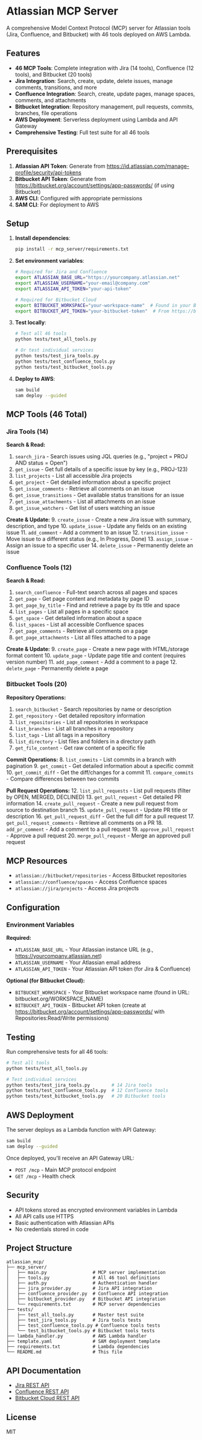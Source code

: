 # Atlassian MCP Server

A comprehensive Model Context Protocol (MCP) server for Atlassian tools (Jira, Confluence, and Bitbucket) with 46 tools deployed on AWS Lambda.

## Features

- **46 MCP Tools**: Complete integration with Jira (14 tools), Confluence (12 tools), and Bitbucket (20 tools)
- **Jira Integration**: Search, create, update, delete issues, manage comments, transitions, and more
- **Confluence Integration**: Search, create, update pages, manage spaces, comments, and attachments
- **Bitbucket Integration**: Repository management, pull requests, commits, branches, file operations
- **AWS Deployment**: Serverless deployment using Lambda and API Gateway
- **Comprehensive Testing**: Full test suite for all 46 tools

## Prerequisites

1. **Atlassian API Token**: Generate from https://id.atlassian.com/manage-profile/security/api-tokens
2. **Bitbucket API Token**: Generate from https://bitbucket.org/account/settings/app-passwords/ (if using Bitbucket)
3. **AWS CLI**: Configured with appropriate permissions
4. **SAM CLI**: For deployment to AWS

## Setup

1. **Install dependencies**:
   ```bash
   pip install -r mcp_server/requirements.txt
   ```

2. **Set environment variables**:
   ```bash
   # Required for Jira and Confluence
   export ATLASSIAN_BASE_URL="https://yourcompany.atlassian.net"
   export ATLASSIAN_USERNAME="your-email@company.com"
   export ATLASSIAN_API_TOKEN="your-api-token"
   
   # Required for Bitbucket Cloud
   export BITBUCKET_WORKSPACE="your-workspace-name"  # Found in your Bitbucket URL
   export BITBUCKET_API_TOKEN="your-bitbucket-token"  # From https://bitbucket.org/account/settings/app-passwords/
   ```

3. **Test locally**:
   ```bash
   # Test all 46 tools
   python tests/test_all_tools.py
   
   # Or test individual services
   python tests/test_jira_tools.py
   python tests/test_confluence_tools.py
   python tests/test_bitbucket_tools.py
   ```

4. **Deploy to AWS**:
   ```bash
   sam build
   sam deploy --guided
   ```

## MCP Tools (46 Total)

### Jira Tools (14)

**Search & Read:**
1. `search_jira` - Search issues using JQL queries (e.g., "project = PROJ AND status = Open")
2. `get_issue` - Get full details of a specific issue by key (e.g., PROJ-123)
3. `list_projects` - List all accessible Jira projects
4. `get_project` - Get detailed information about a specific project
5. `get_issue_comments` - Retrieve all comments on an issue
6. `get_issue_transitions` - Get available status transitions for an issue
7. `get_issue_attachments` - List all attachments on an issue
8. `get_issue_watchers` - Get list of users watching an issue

**Create & Update:**
9. `create_issue` - Create a new Jira issue with summary, description, and type
10. `update_issue` - Update any fields on an existing issue
11. `add_comment` - Add a comment to an issue
12. `transition_issue` - Move issue to a different status (e.g., In Progress, Done)
13. `assign_issue` - Assign an issue to a specific user
14. `delete_issue` - Permanently delete an issue

### Confluence Tools (12)

**Search & Read:**
1. `search_confluence` - Full-text search across all pages and spaces
2. `get_page` - Get page content and metadata by page ID
3. `get_page_by_title` - Find and retrieve a page by its title and space
4. `list_pages` - List all pages in a specific space
5. `get_space` - Get detailed information about a space
6. `list_spaces` - List all accessible Confluence spaces
7. `get_page_comments` - Retrieve all comments on a page
8. `get_page_attachments` - List all files attached to a page

**Create & Update:**
9. `create_page` - Create a new page with HTML/storage format content
10. `update_page` - Update page title and content (requires version number)
11. `add_page_comment` - Add a comment to a page
12. `delete_page` - Permanently delete a page

### Bitbucket Tools (20)

**Repository Operations:**
1. `search_bitbucket` - Search repositories by name or description
2. `get_repository` - Get detailed repository information
3. `list_repositories` - List all repositories in workspace
4. `list_branches` - List all branches in a repository
5. `list_tags` - List all tags in a repository
6. `list_directory` - List files and folders in a directory path
7. `get_file_content` - Get raw content of a specific file

**Commit Operations:**
8. `list_commits` - List commits in a branch with pagination
9. `get_commit` - Get detailed information about a specific commit
10. `get_commit_diff` - Get the diff/changes for a commit
11. `compare_commits` - Compare differences between two commits

**Pull Request Operations:**
12. `list_pull_requests` - List pull requests (filter by OPEN, MERGED, DECLINED)
13. `get_pull_request` - Get detailed PR information
14. `create_pull_request` - Create a new pull request from source to destination branch
15. `update_pull_request` - Update PR title or description
16. `get_pull_request_diff` - Get the full diff for a pull request
17. `get_pull_request_comments` - Retrieve all comments on a PR
18. `add_pr_comment` - Add a comment to a pull request
19. `approve_pull_request` - Approve a pull request
20. `merge_pull_request` - Merge an approved pull request

## MCP Resources

- `atlassian://bitbucket/repositories` - Access Bitbucket repositories
- `atlassian://confluence/spaces` - Access Confluence spaces  
- `atlassian://jira/projects` - Access Jira projects

## Configuration

### Environment Variables

**Required:**
- `ATLASSIAN_BASE_URL` - Your Atlassian instance URL (e.g., https://yourcompany.atlassian.net)
- `ATLASSIAN_USERNAME` - Your Atlassian email address
- `ATLASSIAN_API_TOKEN` - Your Atlassian API token (for Jira & Confluence)

**Optional (for Bitbucket Cloud):**
- `BITBUCKET_WORKSPACE` - Your Bitbucket workspace name (found in URL: bitbucket.org/WORKSPACE_NAME)
- `BITBUCKET_API_TOKEN` - Bitbucket API token (create at https://bitbucket.org/account/settings/app-passwords/ with Repositories:Read/Write permissions)

## Testing

Run comprehensive tests for all 46 tools:

```bash
# Test all tools
python tests/test_all_tools.py

# Test individual services
python tests/test_jira_tools.py        # 14 Jira tools
python tests/test_confluence_tools.py  # 12 Confluence tools
python tests/test_bitbucket_tools.py   # 20 Bitbucket tools
```

## AWS Deployment

The server deploys as a Lambda function with API Gateway:

```bash
sam build
sam deploy --guided
```

Once deployed, you'll receive an API Gateway URL:
- `POST /mcp` - Main MCP protocol endpoint
- `GET /mcp` - Health check

## Security

- API tokens stored as encrypted environment variables in Lambda
- All API calls use HTTPS
- Basic authentication with Atlassian APIs
- No credentials stored in code

## Project Structure

```
atlassian_mcp/
├── mcp_server/
│   ├── main.py                 # MCP server implementation
│   ├── tools.py                # All 46 tool definitions
│   ├── auth.py                 # Authentication handler
│   ├── jira_provider.py        # Jira API integration
│   ├── confluence_provider.py  # Confluence API integration
│   ├── bitbucket_provider.py   # Bitbucket API integration
│   └── requirements.txt        # MCP server dependencies
├── tests/
│   ├── test_all_tools.py       # Master test suite
│   ├── test_jira_tools.py      # Jira tools tests
│   ├── test_confluence_tools.py # Confluence tools tests
│   └── test_bitbucket_tools.py # Bitbucket tools tests
├── lambda_handler.py           # AWS Lambda handler
├── template.yaml               # SAM deployment template
├── requirements.txt            # Lambda dependencies
└── README.md                   # This file
```

## API Documentation

- [Jira REST API](https://developer.atlassian.com/cloud/jira/platform/rest/v2/)
- [Confluence REST API](https://developer.atlassian.com/cloud/confluence/rest/v2/)
- [Bitbucket Cloud REST API](https://developer.atlassian.com/cloud/bitbucket/rest/)

## License

MIT
